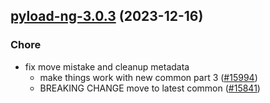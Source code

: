 

## [pyload-ng-3.0.3](https://github.com/truecharts/charts/compare/pyload-ng-2.0.25...pyload-ng-3.0.3) (2023-12-16)

### Chore

- fix move mistake and cleanup metadata
  - make things work with new common part 3 ([#15994](https://github.com/truecharts/charts/issues/15994))
  - BREAKING CHANGE move to latest common ([#15841](https://github.com/truecharts/charts/issues/15841))
  
  